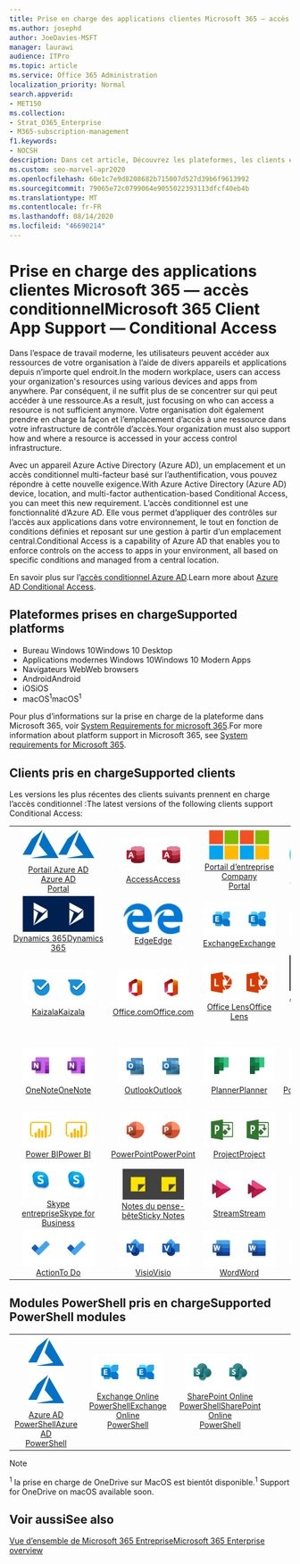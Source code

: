 ```yaml
---
title: Prise en charge des applications clientes Microsoft 365 — accès conditionnel
ms.author: josephd
author: JoeDavies-MSFT
manager: laurawi
audience: ITPro
ms.topic: article
ms.service: Office 365 Administration
localization_priority: Normal
search.appverid:
- MET150
ms.collection:
- Strat_O365_Enterprise
- M365-subscription-management
f1.keywords:
- NOCSH
description: Dans cet article, Découvrez les plateformes, les clients et les modules PowerShell qui prennent en charge l’accès conditionnel pour Microsoft 365.
ms.custom: seo-marvel-apr2020
ms.openlocfilehash: 60e1c7e9d8208682b715007d527d39b6f9613992
ms.sourcegitcommit: 79065e72c0799064e9055022393113dfcf40eb4b
ms.translationtype: MT
ms.contentlocale: fr-FR
ms.lasthandoff: 08/14/2020
ms.locfileid: "46690214"
---
```

# <a name="microsoft-365-client-app-support--conditional-access"></a><span data-ttu-id="d64c9-103">Prise en charge des applications clientes Microsoft 365 — accès conditionnel</span><span class="sxs-lookup"><span data-stu-id="d64c9-103">Microsoft 365 Client App Support — Conditional Access</span></span>

<span data-ttu-id="d64c9-104">Dans l’espace de travail moderne, les utilisateurs peuvent accéder aux ressources de votre organisation à l’aide de divers appareils et applications depuis n’importe quel endroit.</span><span class="sxs-lookup"><span data-stu-id="d64c9-104">In the modern workplace, users can access your organization's resources using various devices and apps from anywhere.</span></span> <span data-ttu-id="d64c9-105">Par conséquent, il ne suffit plus de se concentrer sur qui peut accéder à une ressource.</span><span class="sxs-lookup"><span data-stu-id="d64c9-105">As a result, just focusing on who can access a resource is not sufficient anymore.</span></span> <span data-ttu-id="d64c9-106">Votre organisation doit également prendre en charge la façon et l’emplacement d’accès à une ressource dans votre infrastructure de contrôle d’accès.</span><span class="sxs-lookup"><span data-stu-id="d64c9-106">Your organization must also support how and where a resource is accessed in your access control infrastructure.</span></span>

<span data-ttu-id="d64c9-107">Avec un appareil Azure Active Directory (Azure AD), un emplacement et un accès conditionnel multi-facteur basé sur l’authentification, vous pouvez répondre à cette nouvelle exigence.</span><span class="sxs-lookup"><span data-stu-id="d64c9-107">With Azure Active Directory (Azure AD) device, location, and multi-factor authentication-based Conditional Access, you can meet this new requirement.</span></span> <span data-ttu-id="d64c9-108">L’accès conditionnel est une fonctionnalité d’Azure AD. Elle vous permet d’appliquer des contrôles sur l’accès aux applications dans votre environnement, le tout en fonction de conditions définies et reposant sur une gestion à partir d’un emplacement central.</span><span class="sxs-lookup"><span data-stu-id="d64c9-108">Conditional Access is a capability of Azure AD that enables you to enforce controls on the access to apps in your environment, all based on specific conditions and managed from a central location.</span></span>

<span data-ttu-id="d64c9-109">En savoir plus sur l’[accès conditionnel Azure AD](https://docs.microsoft.com/azure/active-directory/conditional-access/).</span><span class="sxs-lookup"><span data-stu-id="d64c9-109">Learn more about [Azure AD Conditional Access](https://docs.microsoft.com/azure/active-directory/conditional-access/).</span></span>

## <a name="supported-platforms"></a><span data-ttu-id="d64c9-110">Plateformes prises en charge</span><span class="sxs-lookup"><span data-stu-id="d64c9-110">Supported platforms</span></span>

 - <span data-ttu-id="d64c9-111">Bureau Windows 10</span><span class="sxs-lookup"><span data-stu-id="d64c9-111">Windows 10 Desktop</span></span>
 - <span data-ttu-id="d64c9-112">Applications modernes Windows 10</span><span class="sxs-lookup"><span data-stu-id="d64c9-112">Windows 10 Modern Apps</span></span>
 - <span data-ttu-id="d64c9-113">Navigateurs Web</span><span class="sxs-lookup"><span data-stu-id="d64c9-113">Web browsers</span></span>
 - <span data-ttu-id="d64c9-114">Android</span><span class="sxs-lookup"><span data-stu-id="d64c9-114">Android</span></span>
 - <span data-ttu-id="d64c9-115">iOS</span><span class="sxs-lookup"><span data-stu-id="d64c9-115">iOS</span></span>
 - <span data-ttu-id="d64c9-116">macOS<sup>1</sup></span><span class="sxs-lookup"><span data-stu-id="d64c9-116">macOS<sup>1</sup></span></span>

<span data-ttu-id="d64c9-117">Pour plus d’informations sur la prise en charge de la plateforme dans Microsoft 365, voir [System Requirements for microsoft 365](https://products.office.com/office-system-requirements).</span><span class="sxs-lookup"><span data-stu-id="d64c9-117">For more information about platform support in Microsoft 365, see [System requirements for Microsoft 365](https://products.office.com/office-system-requirements).</span></span>

## <a name="supported-clients"></a><span data-ttu-id="d64c9-118">Clients pris en charge</span><span class="sxs-lookup"><span data-stu-id="d64c9-118">Supported clients</span></span>

<span data-ttu-id="d64c9-119">Les versions les plus récentes des clients suivants prennent en charge l’accès conditionnel :</span><span class="sxs-lookup"><span data-stu-id="d64c9-119">The latest versions of the following clients support Conditional Access:</span></span>

| | | | | | |
|:---:|:---:|:---:|:---:|:---:|:---:|
| <span data-ttu-id="d64c9-120">![Icône Azure](../media/o365-azure-64x64.png)</span><span class="sxs-lookup"><span data-stu-id="d64c9-120">![Azure icon](../media/o365-azure-64x64.png)</span></span> <br> [<span data-ttu-id="d64c9-121">Portail Azure AD <br></span><span class="sxs-lookup"><span data-stu-id="d64c9-121">Azure AD <br> Portal </span></span>](https://azure.microsoft.com/features/azure-portal/) | <span data-ttu-id="d64c9-122">![Icône Access](../media/o365-access-64x64.png)</span><span class="sxs-lookup"><span data-stu-id="d64c9-122">![Access icon](../media/o365-access-64x64.png)</span></span> <br> [<span data-ttu-id="d64c9-123">Access</span><span class="sxs-lookup"><span data-stu-id="d64c9-123">Access</span></span>](https://products.office.com/access) | <span data-ttu-id="d64c9-124">![Icône portail d’entreprise](../media/o365-microsoft-64x64.png)</span><span class="sxs-lookup"><span data-stu-id="d64c9-124">![Company portal icon](../media/o365-microsoft-64x64.png)</span></span> <br> [<span data-ttu-id="d64c9-125">Portail d’entreprise <br></span><span class="sxs-lookup"><span data-stu-id="d64c9-125">Company <br> Portal </span></span>](https://docs.microsoft.com/intune-user-help/sign-in-to-the-company-portal)  | <span data-ttu-id="d64c9-126">![Icône Cortana](../media/o365-cortana-64x64.png)</span><span class="sxs-lookup"><span data-stu-id="d64c9-126">![Cortana icon](../media/o365-cortana-64x64.png)</span></span> <br> [<span data-ttu-id="d64c9-127">Auxquelles</span><span class="sxs-lookup"><span data-stu-id="d64c9-127">Cortana</span></span>](https://www.microsoft.com/cortana) | <span data-ttu-id="d64c9-128">![Icône Delve](../media/o365-delve-64x64.png)</span><span class="sxs-lookup"><span data-stu-id="d64c9-128">![Delve icon](../media/o365-delve-64x64.png)</span></span> <br> [<span data-ttu-id="d64c9-129">Delve</span><span class="sxs-lookup"><span data-stu-id="d64c9-129">Delve</span></span>](https://products.office.com/business/intelligent-search) 
| <span data-ttu-id="d64c9-130">![Icône Dynamics 365](../media/o365-dynamics365-64x64.png)</span><span class="sxs-lookup"><span data-stu-id="d64c9-130">![Dynamics 365 icon](../media/o365-dynamics365-64x64.png)</span></span> <br> [<span data-ttu-id="d64c9-131">Dynamics 365</span><span class="sxs-lookup"><span data-stu-id="d64c9-131">Dynamics 365</span></span>](https://dynamics.microsoft.com) | <span data-ttu-id="d64c9-132">![Icône de serveur Edge](../media/o365-edge-64x64.png)</span><span class="sxs-lookup"><span data-stu-id="d64c9-132">![Edge icon](../media/o365-edge-64x64.png)</span></span> <br> [<span data-ttu-id="d64c9-133">Edge</span><span class="sxs-lookup"><span data-stu-id="d64c9-133">Edge</span></span>](https://www.microsoft.com/windows/microsoft-edge) | <span data-ttu-id="d64c9-134">![Icône Exchange](../media/o365-exchange-64x64.png)</span><span class="sxs-lookup"><span data-stu-id="d64c9-134">![Exchange icon](../media/o365-exchange-64x64.png)</span></span> <br> [<span data-ttu-id="d64c9-135">Exchange</span><span class="sxs-lookup"><span data-stu-id="d64c9-135">Exchange</span></span>](https://products.office.com/exchange/exchange-online) | <span data-ttu-id="d64c9-136">![Icône Excel](../media/o365-excel-64x64.png)</span><span class="sxs-lookup"><span data-stu-id="d64c9-136">![Excel icon](../media/o365-excel-64x64.png)</span></span> <br> [<span data-ttu-id="d64c9-137">Excel</span><span class="sxs-lookup"><span data-stu-id="d64c9-137">Excel</span></span>](https://products.office.com/excel) | <span data-ttu-id="d64c9-138">![Icône Forms](../media/o365-forms-64x64.png)</span><span class="sxs-lookup"><span data-stu-id="d64c9-138">![Forms icon](../media/o365-forms-64x64.png)</span></span> <br> [<span data-ttu-id="d64c9-139">Forms</span><span class="sxs-lookup"><span data-stu-id="d64c9-139">Forms</span></span>](https://flow.microsoft.com/connectors/shared_microsoftforms/microsoft-forms/) 
| <span data-ttu-id="d64c9-140">![Icône Kaizala](../media/o365-kaizala-64x64.png)</span><span class="sxs-lookup"><span data-stu-id="d64c9-140">![Kaizala icon](../media/o365-kaizala-64x64.png)</span></span> <br> [<span data-ttu-id="d64c9-141">Kaizala</span><span class="sxs-lookup"><span data-stu-id="d64c9-141">Kaizala</span></span>](https://products.office.com/en/business/microsoft-kaizala) | <span data-ttu-id="d64c9-142">![Icône Office.com](../media/o365-office-64x64.png)</span><span class="sxs-lookup"><span data-stu-id="d64c9-142">![Office.com icon](../media/o365-office-64x64.png)</span></span> <br> [<span data-ttu-id="d64c9-143">Office.com</span><span class="sxs-lookup"><span data-stu-id="d64c9-143">Office.com</span></span>](https://www.office.com/) | <span data-ttu-id="d64c9-144">![Icône de l’objectif](../media/o365-lens-64x64.png)</span><span class="sxs-lookup"><span data-stu-id="d64c9-144">![Lens icon](../media/o365-lens-64x64.png)</span></span> <br> [<span data-ttu-id="d64c9-145">Office Lens</span><span class="sxs-lookup"><span data-stu-id="d64c9-145">Office Lens</span></span>](https://www.microsoft.com/p/office-lens/9wzdncrfj3t8?activetab=pivot%3Aoverviewtab) | <span data-ttu-id="d64c9-146">![Icône d’administrateur Office 365](../media/o365-o365admin-64x64.png)</span><span class="sxs-lookup"><span data-stu-id="d64c9-146">![Office 365 Admin icon](../media/o365-o365admin-64x64.png)</span></span> <br> [<span data-ttu-id="d64c9-147">Administrateur 365 Microsoft <br></span><span class="sxs-lookup"><span data-stu-id="d64c9-147">Microsoft 365 <br> Admin</span></span>](https://products.office.com/business/manage-office-365-admin-app) | <span data-ttu-id="d64c9-148">![Icône OneDrive entreprise](../media/o365-OneDrive-64x64.png)</span><span class="sxs-lookup"><span data-stu-id="d64c9-148">![OneDrive for Business icon](../media/o365-OneDrive-64x64.png)</span></span> <br> [<span data-ttu-id="d64c9-149">OneDrive<sup>1</sup></span><span class="sxs-lookup"><span data-stu-id="d64c9-149">OneDrive<sup>1</sup></span></span>](https://products.office.com/onedrive-for-business/online-cloud-storage) 
| <span data-ttu-id="d64c9-150">![Icône OneNote](../media/o365-OneNote-64x64.png)</span><span class="sxs-lookup"><span data-stu-id="d64c9-150">![OneNote icon](../media/o365-OneNote-64x64.png)</span></span> <br> [<span data-ttu-id="d64c9-151">OneNote</span><span class="sxs-lookup"><span data-stu-id="d64c9-151">OneNote</span></span>](https://products.office.com/onenote) | <span data-ttu-id="d64c9-152">![Icône Outlook](../media/o365-outlook-64x64.png)</span><span class="sxs-lookup"><span data-stu-id="d64c9-152">![Outlook icon](../media/o365-outlook-64x64.png)</span></span> <br> [<span data-ttu-id="d64c9-153">Outlook</span><span class="sxs-lookup"><span data-stu-id="d64c9-153">Outlook</span></span>](https://products.office.com/outlook) | <span data-ttu-id="d64c9-154">![Icône planificateur](../media/o365-planner-64x64.png)</span><span class="sxs-lookup"><span data-stu-id="d64c9-154">![Planner icon](../media/o365-planner-64x64.png)</span></span> <br> [<span data-ttu-id="d64c9-155">Planner</span><span class="sxs-lookup"><span data-stu-id="d64c9-155">Planner</span></span>](https://products.office.com/business/task-management-software) | <span data-ttu-id="d64c9-156">![Icône PowerApp](../media/o365-powerapps-64x64.png)</span><span class="sxs-lookup"><span data-stu-id="d64c9-156">![PowerApps icon](../media/o365-powerapps-64x64.png)</span></span> <br> [<span data-ttu-id="d64c9-157">PowerApps</span><span class="sxs-lookup"><span data-stu-id="d64c9-157">PowerApps</span></span>](https://powerapps.microsoft.com) | <span data-ttu-id="d64c9-158">![Icône de mise en marche automatique](../media/o365-flow-64x64.png)</span><span class="sxs-lookup"><span data-stu-id="d64c9-158">![Power Automate icon](../media/o365-flow-64x64.png)</span></span> <br> [<span data-ttu-id="d64c9-159">Automate d’alimentation <br></span><span class="sxs-lookup"><span data-stu-id="d64c9-159">Power <br> Automate</span></span>](https://flow.microsoft.com)
| <span data-ttu-id="d64c9-160">![Icône PowerBI](../media/o365-powerbi-64x64.png)</span><span class="sxs-lookup"><span data-stu-id="d64c9-160">![PowerBI icon](../media/o365-powerbi-64x64.png)</span></span> <br> [<span data-ttu-id="d64c9-161">Power BI</span><span class="sxs-lookup"><span data-stu-id="d64c9-161">Power BI</span></span>](https://powerbi.microsoft.com) | <span data-ttu-id="d64c9-162">![Icône PowerPoint](../media/o365-powerpoint-64x64.png)</span><span class="sxs-lookup"><span data-stu-id="d64c9-162">![PowerPoint icon](../media/o365-powerpoint-64x64.png)</span></span> <br> [<span data-ttu-id="d64c9-163">PowerPoint</span><span class="sxs-lookup"><span data-stu-id="d64c9-163">PowerPoint</span></span>](https://products.office.com/powerpoint) | <span data-ttu-id="d64c9-164">![Icône Project](../media/o365-project-64x64.png)</span><span class="sxs-lookup"><span data-stu-id="d64c9-164">![Project icon](../media/o365-project-64x64.png)</span></span> <br> [<span data-ttu-id="d64c9-165">Project</span><span class="sxs-lookup"><span data-stu-id="d64c9-165">Project</span></span>](https://products.office.com/project) | <span data-ttu-id="d64c9-166">![Icône Publisher](../media/o365-publisher-64x64.png)</span><span class="sxs-lookup"><span data-stu-id="d64c9-166">![Publisher icon](../media/o365-publisher-64x64.png)</span></span> <br> [<span data-ttu-id="d64c9-167">Publisher</span><span class="sxs-lookup"><span data-stu-id="d64c9-167">Publisher</span></span>](https://products.office.com/publisher) | <span data-ttu-id="d64c9-168">![Icône de SharePoint](../media/o365-sharepoint-64x64.png)</span><span class="sxs-lookup"><span data-stu-id="d64c9-168">![SharePoint icon](../media/o365-sharepoint-64x64.png)</span></span> <br> [<span data-ttu-id="d64c9-169">SharePoint</span><span class="sxs-lookup"><span data-stu-id="d64c9-169">Sharepoint</span></span>](https://products.office.com/sharepoint) 
| <span data-ttu-id="d64c9-170">![Icône Skype Entreprise](../media/o365-skypeforbusiness-64x64.png)</span><span class="sxs-lookup"><span data-stu-id="d64c9-170">![Skype for Business icon](../media/o365-skypeforbusiness-64x64.png)</span></span> <br> [<span data-ttu-id="d64c9-171">Skype <br> entreprise</span><span class="sxs-lookup"><span data-stu-id="d64c9-171">Skype for <br> Business</span></span>](https://www.skype.com/business/) | <span data-ttu-id="d64c9-172">![Icône de pense-bête](../media/o365-stickynotes-64x64.png)</span><span class="sxs-lookup"><span data-stu-id="d64c9-172">![Sticky Notes icon](../media/o365-stickynotes-64x64.png)</span></span> <br> [<span data-ttu-id="d64c9-173">Notes du pense-bête</span><span class="sxs-lookup"><span data-stu-id="d64c9-173">Sticky Notes</span></span>](https://www.microsoft.com/p/microsoft-sticky-notes/9nblggh4qghw) | <span data-ttu-id="d64c9-174">![Icône Stream](../media/o365-stream-64x64.png)</span><span class="sxs-lookup"><span data-stu-id="d64c9-174">![Stream icon](../media/o365-stream-64x64.png)</span></span> <br> [<span data-ttu-id="d64c9-175">Stream</span><span class="sxs-lookup"><span data-stu-id="d64c9-175">Stream</span></span>](https://stream.microsoft.com) | <span data-ttu-id="d64c9-176">![Icône Sway](../media/o365-sway-64x64.png)</span><span class="sxs-lookup"><span data-stu-id="d64c9-176">![Sway icon](../media/o365-sway-64x64.png)</span></span> <br> [<span data-ttu-id="d64c9-177">Sway</span><span class="sxs-lookup"><span data-stu-id="d64c9-177">Sway</span></span>](https://sway.com) | <span data-ttu-id="d64c9-178">![Icône Teams](../media/o365-teams-64x64.png)</span><span class="sxs-lookup"><span data-stu-id="d64c9-178">![Teams icon](../media/o365-teams-64x64.png)</span></span> <br> [<span data-ttu-id="d64c9-179">Teams</span><span class="sxs-lookup"><span data-stu-id="d64c9-179">Teams</span></span>](https://products.office.com/microsoft-teams/group-chat-software) 
| <span data-ttu-id="d64c9-180">![Icône action](../media/o365-todo-64x64.png)</span><span class="sxs-lookup"><span data-stu-id="d64c9-180">![To Do icon](../media/o365-todo-64x64.png)</span></span> <br> [<span data-ttu-id="d64c9-181">Action</span><span class="sxs-lookup"><span data-stu-id="d64c9-181">To Do</span></span>](https://todo.microsoft.com) | <span data-ttu-id="d64c9-182">![Icône Visio](../media/o365-visio-64x64.png)</span><span class="sxs-lookup"><span data-stu-id="d64c9-182">![Visio icon](../media/o365-visio-64x64.png)</span></span> <br> [<span data-ttu-id="d64c9-183">Visio</span><span class="sxs-lookup"><span data-stu-id="d64c9-183">Visio</span></span>](https://products.office.com/visio/flowchart-software) | <span data-ttu-id="d64c9-184">![Icône Word](../media/o365-word-64x64.png)</span><span class="sxs-lookup"><span data-stu-id="d64c9-184">![Word icon](../media/o365-word-64x64.png)</span></span> <br> [<span data-ttu-id="d64c9-185">Word</span><span class="sxs-lookup"><span data-stu-id="d64c9-185">Word</span></span>](https://products.office.com/word) | <span data-ttu-id="d64c9-186">![Icône Yammer](../media/o365-yammer-64x64.png)</span><span class="sxs-lookup"><span data-stu-id="d64c9-186">![Yammer icon](../media/o365-yammer-64x64.png)</span></span> <br> [<span data-ttu-id="d64c9-187">Yammer</span><span class="sxs-lookup"><span data-stu-id="d64c9-187">Yammer</span></span>](https://products.office.com/yammer/yammer-overview)

## <a name="supported-powershell-modules"></a><span data-ttu-id="d64c9-188">Modules PowerShell pris en charge</span><span class="sxs-lookup"><span data-stu-id="d64c9-188">Supported PowerShell modules</span></span>

| | | | | | |
|:---:|:---:|:---:|:---:|:---:|:---:|
| <span data-ttu-id="d64c9-189">![Icône Azure](../media/o365-azure-64x64.png)</span><span class="sxs-lookup"><span data-stu-id="d64c9-189">![Azure icon](../media/o365-azure-64x64.png)</span></span> <br> [<span data-ttu-id="d64c9-190">Azure AD <br> PowerShell</span><span class="sxs-lookup"><span data-stu-id="d64c9-190">Azure AD <br> PowerShell</span></span>](https://docs.microsoft.com/powershell/azure/active-directory/overview?view=azureadps-2.0) | <span data-ttu-id="d64c9-191">![Icône Exchange](../media/o365-exchange-64x64.png)</span><span class="sxs-lookup"><span data-stu-id="d64c9-191">![Exchange icon](../media/o365-exchange-64x64.png)</span></span> <br> [<span data-ttu-id="d64c9-192">Exchange Online <br> PowerShell</span><span class="sxs-lookup"><span data-stu-id="d64c9-192">Exchange Online <br> PowerShell</span></span>](https://docs.microsoft.com/powershell/exchange/exchange-online/exchange-online-powershell?view=exchange-ps) | <span data-ttu-id="d64c9-193">![Icône de SharePoint](../media/o365-sharepoint-64x64.png)</span><span class="sxs-lookup"><span data-stu-id="d64c9-193">![SharePoint icon](../media/o365-sharepoint-64x64.png)</span></span> <br> [<span data-ttu-id="d64c9-194">SharePoint Online <br> PowerShell</span><span class="sxs-lookup"><span data-stu-id="d64c9-194">SharePoint Online <br> PowerShell</span></span>](https://docs.microsoft.com/powershell/sharepoint/sharepoint-online/connect-sharepoint-online)

> [!NOTE]
> <span data-ttu-id="d64c9-195"><sup>1</sup> la prise en charge de OneDrive sur MacOS est bientôt disponible.</span><span class="sxs-lookup"><span data-stu-id="d64c9-195"><sup>1</sup> Support for OneDrive on macOS available soon.</span></span>

## <a name="see-also"></a><span data-ttu-id="d64c9-196">Voir aussi</span><span class="sxs-lookup"><span data-stu-id="d64c9-196">See also</span></span>

[<span data-ttu-id="d64c9-197">Vue d’ensemble de Microsoft 365 Entreprise</span><span class="sxs-lookup"><span data-stu-id="d64c9-197">Microsoft 365 Enterprise overview</span></span>](microsoft-365-overview.md)
